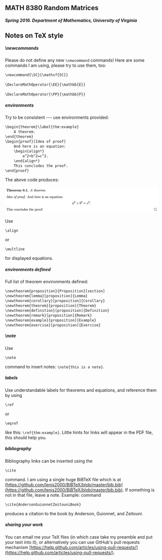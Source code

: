 ## MATH 8380 Random Matrices
##### Spring 2016. Department of Mathematics, University of Virginia

## Notes on TeX style

##### \newcommands

Please do not define any new <code>\newcommand</code> commands! Here are some commands I am using, please try to use them, too:
	
	\newcommand{\SC}{\mathsf{SC}}
	
	\DeclareMathOperator{\EE}{\mathbb{E}}
	
	\DeclareMathOperator{\PP}{\mathbb{P}}

##### environments 

Try to be consistent --- use environments provided:
		
	\begin{theorem}\label{thm:example}
		A theorem.		
	\end{theorem}
	\begin{proof}[Idea of proof]
		And here is an equation:
		\begin{align*}
			a^2+b^2=c^2.
		\end{align*}
		This concludes the proof.
	\end{proof}	

The above code produces:

<img src=https://github.com/lenis2000/RMT_Spring_2016/blob/master/img/notes_tex_1.png>

Use 

	\align 

or 

	\multline 

for displayed equations.

##### environments defined

Full list of theorem environments defined:

	\newtheorem{proposition}{Proposition}[section]
	\newtheorem{lemma}[proposition]{Lemma}
	\newtheorem{corollary}[proposition]{Corollary}
	\newtheorem{theorem}[proposition]{Theorem}
	\newtheorem{definition}[proposition]{Definition}
	\newtheorem{remark}[proposition]{Remark}
	\newtheorem{example}[proposition]{Example}
	\newtheorem{exercise}[proposition]{Exercise}	


##### \note

Use 
	
	\note 

command to insert notes: <code>\note{this is a note}</code>.

##### labels

Use understandable labels for theorems and equations, and reference them by using 

	\ref

or 

	\eqref 

like this: <code>\ref{thm:example}</code>. Little hints for links will appear in the PDF file, this should help you.

##### bibliography

Bibliography links can be inserted using the 

	\cite

command. I am using a single huge BiBTeX file which is at [https://github.com/lenis2000/BiBTeX/blob/master/bib.bib](https://github.com/lenis2000/BiBTeX/blob/master/bib.bib).
If something is not in that file, leave a note. 
Example: command 

	\cite{AndersonGuionnetZeitouniBook}

produces a citation to the book by Anderson, Guionnet, and Zeitouni.

##### sharing your work

You can email me your TeX files (in which case take
my preamble and put your text into it), or alternatively you can use GitHub's pull requests mechanism
[https://help.github.com/articles/using-pull-requests/](https://help.github.com/articles/using-pull-requests/).
